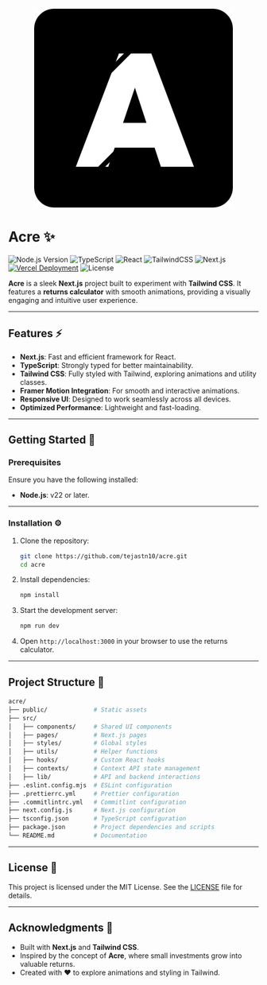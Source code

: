 <p align="center">
  <img src="logo.svg" alt="Logo">
</p>

# Acre ✨

![Node.js Version](https://img.shields.io/badge/Node.js-22%2B-339933?logo=nodedotjs&logoColor=white)
![TypeScript](https://img.shields.io/badge/TypeScript-5%2B-007ACC?logo=typescript&logoColor=white)
![React](https://img.shields.io/badge/React-19%2B-61DAFB?logo=react&logoColor=white)
![TailwindCSS](https://img.shields.io/badge/Tailwind%20CSS-v4%2B-00bcff?logo=tailwind-css&logoColor=white)
![Next.js](https://img.shields.io/badge/Next.js-15%2B-000000?logo=nextdotjs&logoColor=white)
[![Vercel Deployment](https://img.shields.io/badge/Deployed%20on-Vercel-000000?logo=vercel&logoColor=white)](https://vercel.com)
![License](https://img.shields.io/badge/License-MIT-yellow?logo=open-source-initiative&logoColor=white)

**Acre** is a sleek **Next.js** project built to experiment with **Tailwind CSS**. It features a **returns calculator** with smooth animations, providing a visually engaging and intuitive user experience.

---

## Features ⚡

- **Next.js**: Fast and efficient framework for React.
- **TypeScript**: Strongly typed for better maintainability.
- **Tailwind CSS**: Fully styled with Tailwind, exploring animations and utility classes.
- **Framer Motion Integration**: For smooth and interactive animations.
- **Responsive UI**: Designed to work seamlessly across all devices.
- **Optimized Performance**: Lightweight and fast-loading.

---

## Getting Started 🚀

### Prerequisites

Ensure you have the following installed:

- **Node.js**: v22 or later.

---

### Installation ⚙️

1. Clone the repository:

   ```bash
   git clone https://github.com/tejastn10/acre.git
   cd acre
   ```

2. Install dependencies:

   ```bash
   npm install
   ```

3. Start the development server:

   ```bash
   npm run dev
   ```

4. Open `http://localhost:3000` in your browser to use the returns calculator.

---

## Project Structure 📂

```bash
acre/
├── public/             # Static assets
├── src/
│   ├── components/     # Shared UI components
│   ├── pages/          # Next.js pages
│   ├── styles/         # Global styles
│   ├── utils/          # Helper functions
│   ├── hooks/          # Custom React hooks
│   ├── contexts/       # Context API state management
│   ├── lib/            # API and backend interactions
├── .eslint.config.mjs  # ESLint configuration
├── .prettierrc.yml     # Prettier configuration
├── .commitlintrc.yml   # Commitlint configuration
├── next.config.js      # Next.js configuration
├── tsconfig.json       # TypeScript configuration
├── package.json        # Project dependencies and scripts
└── README.md           # Documentation
```

---

## License 📜

This project is licensed under the MIT License. See the [LICENSE](LICENSE) file for details.

---

## Acknowledgments 🙌

- Built with **Next.js** and **Tailwind CSS**.
- Inspired by the concept of **Acre**, where small investments grow into valuable returns.
- Created with ❤️ to explore animations and styling in Tailwind.
